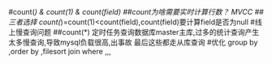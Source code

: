 #count(*) & count(1) & count(field)
[](https://time.geekbang.org/column/article/72775)
##count为啥需要实时计算行数？
MVCC
##三者选择
count(*)=count(1)<count(field),count(field)要计算field是否为null
#线上慢查询问题
##count(*)
定时任务查询数据库master主库,过多的统计查询产生太多慢查询,导致mysql负载很高,出事故
最后这些都走从库查询
#优化
group by ,order by ,filesort
join
where ,,,
